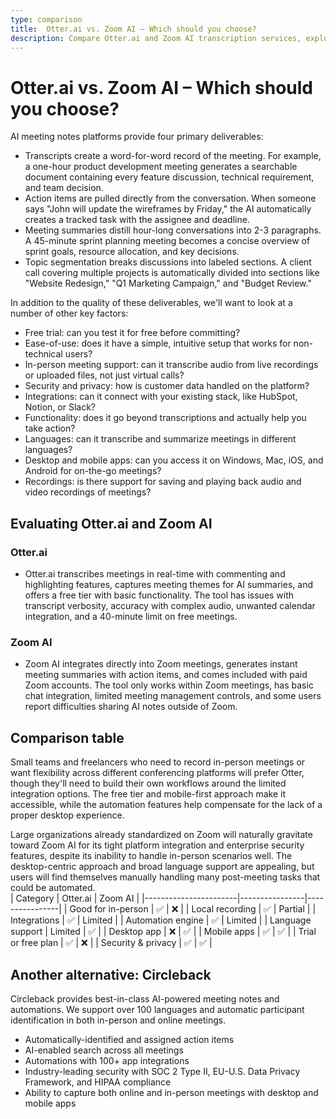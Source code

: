```yaml
---
type: comparison
title:  Otter.ai vs. Zoom AI – Which should you choose?
description: Compare Otter.ai and Zoom AI transcription services, explore their key features, pricing, and discover Circleback as an alternative solution for your meeting needs.
---
```


# Otter.ai vs. Zoom AI – Which should you choose?  
AI meeting notes platforms provide four primary deliverables:  
  
* Transcripts create a word-for-word record of the meeting. For example, a one-hour product development meeting generates a searchable document containing every feature discussion, technical requirement, and team decision.  
* Action items are pulled directly from the conversation. When someone says "John will update the wireframes by Friday," the AI automatically creates a tracked task with the assignee and deadline.  
* Meeting summaries distill hour-long conversations into 2-3 paragraphs. A 45-minute sprint planning meeting becomes a concise overview of sprint goals, resource allocation, and key decisions.  
* Topic segmentation breaks discussions into labeled sections. A client call covering multiple projects is automatically divided into sections like "Website Redesign," "Q1 Marketing Campaign," and "Budget Review."  
  
In addition to the quality of these deliverables, we'll want to look at a number of other key factors:  
  
* Free trial: can you test it for free before committing?  
* Ease-of-use: does it have a simple, intuitive setup that works for non-technical users?  
* In-person meeting support: can it transcribe audio from live recordings or uploaded files, not just virtual calls?  
* Security and privacy: how is customer data handled on the platform?  
* Integrations: can it connect with your existing stack, like HubSpot, Notion, or Slack?  
* Functionality: does it go beyond transcriptions and actually help you take action?  
* Languages: can it transcribe and summarize meetings in different languages?  
* Desktop and mobile apps: can you access it on Windows, Mac, iOS, and Android for on-the-go meetings?  
* Recordings: is there support for saving and playing back audio and video recordings of meetings?    
## Evaluating Otter.ai and Zoom AI  
### Otter.ai
* Otter.ai transcribes meetings in real-time with commenting and highlighting features, captures meeting themes for AI summaries, and offers a free tier with basic functionality. The tool has issues with transcript verbosity, accuracy with complex audio, unwanted calendar integration, and a 40-minute limit on free meetings.

### Zoom AI
* Zoom AI integrates directly into Zoom meetings, generates instant meeting summaries with action items, and comes included with paid Zoom accounts. The tool only works within Zoom meetings, has basic chat integration, limited meeting management controls, and some users report difficulties sharing AI notes outside of Zoom.  
## Comparison table    
Small teams and freelancers who need to record in-person meetings or want flexibility across different conferencing platforms will prefer Otter, though they'll need to build their own workflows around the limited integration options. The free tier and mobile-first approach make it accessible, while the automation features help compensate for the lack of a proper desktop experience.

Large organizations already standardized on Zoom will naturally gravitate toward Zoom AI for its tight platform integration and enterprise security features, despite its inability to handle in-person scenarios well. The desktop-centric approach and broad language support are appealing, but users will find themselves manually handling many post-meeting tasks that could be automated.  
| Category              | Otter.ai       | Zoom AI        |
|-----------------------|----------------|----------------|
| Good for in-person    | ✅             | ❌             |
| Local recording       | ✅             | Partial        |
| Integrations          | ✅             | Limited        |
| Automation engine     | ✅             | Limited        |
| Language support      | Limited        | ✅             |
| Desktop app           | ❌             | ✅             |
| Mobile apps           | ✅             | ✅             |
| Trial or free plan    | ✅             | ❌             |
| Security & privacy    | ✅             | ✅             |  
## Another alternative: Circleback  
Circleback provides best-in-class AI-powered meeting notes and automations. We support over 100 languages and automatic participant identification in both in-person and online meetings.  
  
* Automatically-identified and assigned action items  
* AI-enabled search across all meetings  
* Automations with 100+ app integrations  
* Industry-leading security with SOC 2 Type II, EU-U.S. Data Privacy Framework, and HIPAA compliance  
* Ability to capture both online and in-person meetings with desktop and mobile apps  